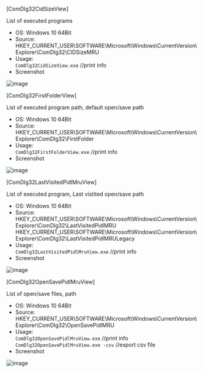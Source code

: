 [ComDlg32CidSizeView]  

List of executed programs  
- OS: Windows 10 64Bit
- Source: HKEY_CURRENT_USER\SOFTWARE\Microsoft\Windows\CurrentVersion\Explorer\ComDlg32\CIDSizeMRU
- Usage:  
`ComDlg32CidSizeView.exe` //print info  
- Screenshot  

![image](https://user-images.githubusercontent.com/69110090/93659780-f5387880-fa83-11ea-9b1c-8ca562d032fa.png)  

[ComDlg32FirstFolderView]  

List of executed program path, default open/save path  
- OS: Windows 10 64Bit
- Source: HKEY_CURRENT_USER\SOFTWARE\Microsoft\Windows\CurrentVersion\Explorer\ComDlg32\FirstFolder
- Usage:  
`ComDlg32FirstFolderView.exe` //print info  
- Screenshot  

![image](https://user-images.githubusercontent.com/69110090/93659987-88be7900-fa85-11ea-931c-c7d3cf3f5245.png)  



[ComDlg32LastVisitedPidlMruView]  

List of executed program, Last vistited open/save path  
- OS: Windows 10 64Bit
- Source: HKEY_CURRENT_USER\SOFTWARE\Microsoft\Windows\CurrentVersion\Explorer\ComDlg32\LastVisitedPidlMRU  
HKEY_CURRENT_USER\SOFTWARE\Microsoft\Windows\CurrentVersion\Explorer\ComDlg32\LastVisitedPidlMRULegacy
- Usage:  
`ComDlg32LastVisitedPidlMruView.exe` //print info  
- Screenshot  

![image](https://user-images.githubusercontent.com/69110090/93660365-118ae400-fa89-11ea-89a2-8207290cee62.png)  


[ComDlg32OpenSavePidlMruView]  

List of open/save files, path  
- OS: Windows 10 64Bit
- Source: HKEY_CURRENT_USER\SOFTWARE\Microsoft\Windows\CurrentVersion\Explorer\ComDlg32\OpenSavePidlMRU
- Usage:  
`ComDlg32OpenSavePidlMruView.exe` //print info  
`ComDlg32OpenSavePidlMruView.exe -csv` //export csv file  
- Screenshot  

![image](https://user-images.githubusercontent.com/69110090/93660601-bc040680-fa8b-11ea-873c-e797fa3241e9.png)  

